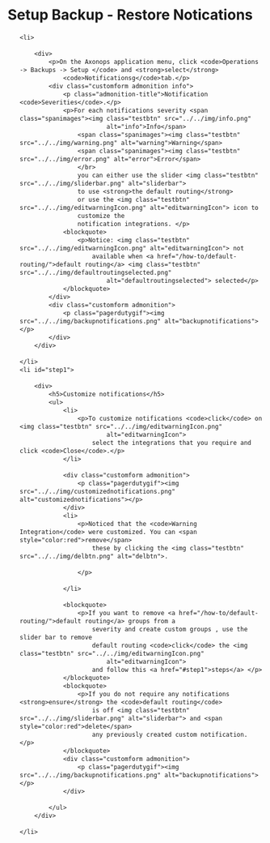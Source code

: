 # Setup Backup - Restore Notications



<ol>

    <li>

        <div>
            <p>On the Axonops application menu, click <code>Operations -> Backups -> Setup </code> and <strong>select</strong>
                <code>Notificationsg</code>tab.</p>
            <div class="customform admonition info">
                <p class="admonition-title">Notification <code>Severities</code>.</p>
                <p>For each notifications severity <span class="spanimages"><img class="testbtn" src="../../img/info.png"
                            alt="info">Info</span>
                    <span class="spanimages"><img class="testbtn" src="../../img/warning.png" alt="warning">Warning</span>
                    <span class="spanimages"><img class="testbtn" src="../../img/error.png" alt="error">Error</span>
                    </br>
                    you can either use the slider <img class="testbtn" src="../../img/sliderbar.png" alt="sliderbar">
                    to use <strong>the default routing</strong>
                    or use the <img class="testbtn" src="../../img/editwarningIcon.png" alt="editwarningIcon"> icon to
                    customize the
                    notification integrations. </p>
                <blockquote>
                    <p>Notice: <img class="testbtn" src="../../img/editwarningIcon.png" alt="editwarningIcon"> not
                        available when <a href="/how-to/default-routing/">default routing</a> <img class="testbtn" src="../../img/defaultroutingselected.png"
                            alt="defaultroutingselected"> selected</p>
                </blockquote>
            </div>
            <div class="customform admonition">
                <p class="pagerdutygif"><img src="../../img/backupnotifications.png" alt="backupnotifications"></p>
            </div>
        </div>

    </li>
    <li id="step1">

        <div>
            <h5>Customize notifications</h5>
            <ul>
                <li>
                    <p>To customize notifications <code>click</code> on <img class="testbtn" src="../../img/editwarningIcon.png"
                            alt="editwarningIcon">
                        select the integrations that you require and click <code>Close</code>.</p>
                </li>

                <div class="customform admonition">
                    <p class="pagerdutygif"><img src="../../img/customizednotifications.png" alt="customizednotifications"></p>
                </div>
                <li>
                    <p>Noticed that the <code>Warning Integration</code> were customized. You can <span style="color:red">remove</span>
                        these by clicking the <img class="testbtn" src="../../img/delbtn.png" alt="delbtn">.

                    </p>

                </li>

                <blockquote>
                    <p>If you want to remove <a href="/how-to/default-routing/">default routing</a> groups from a
                        severity and create custom groups , use the slider bar to remove
                        default routing <code>click</code> the <img class="testbtn" src="../../img/editwarningIcon.png"
                            alt="editwarningIcon">
                        and follow this <a href="#step1">steps</a> </p>
                </blockquote>
                <blockquote>
                    <p>If you do not require any notifications <strong>ensure</strong> the <code>default routing</code>
                        is off <img class="testbtn" src="../../img/sliderbar.png" alt="sliderbar"> and <span style="color:red">delete</span>
                        any previously created custom notification. </p>
                </blockquote>
                <div class="customform admonition">
                    <p class="pagerdutygif"><img src="../../img/backupnotifications.png" alt="backupnotifications"></p>
                </div>

            </ul>
        </div>

    </li>
</ol>